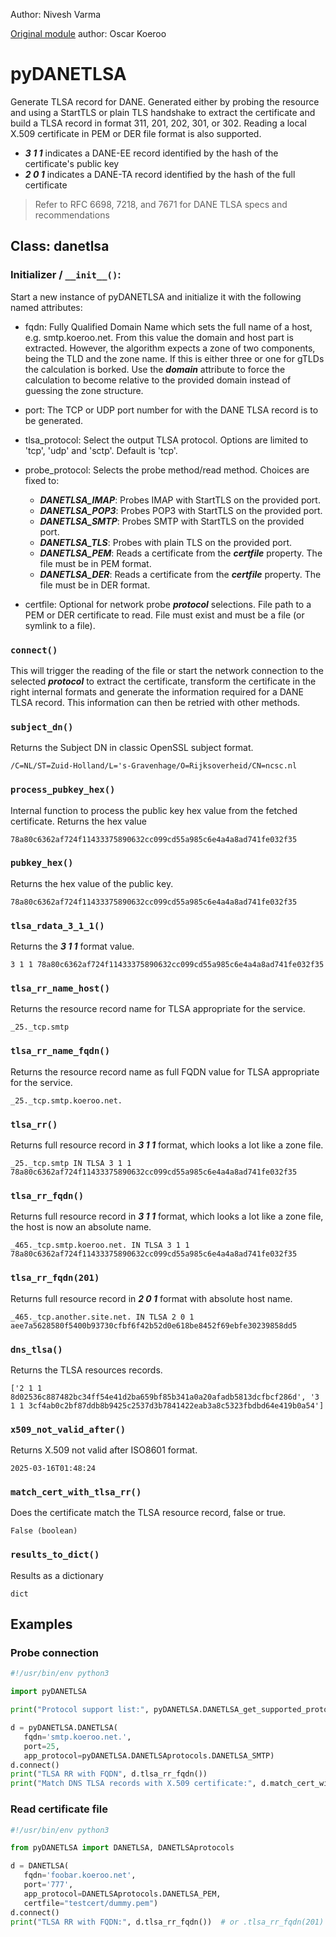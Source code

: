 Author: Nivesh Varma

[Original module](https://github.com/okoeroo/pyDANETLSA) author: Oscar Koeroo

# pyDANETLSA
Generate TLSA record for DANE. Generated either by probing the resource and using a StartTLS or plain TLS handshake to extract the certificate and build a TLSA record in format 311, 201, 202, 301, or 302. Reading a local X.509 certificate in PEM or DER file format is also supported.

- ***3 1 1*** indicates a DANE-EE record identified by the hash of the certificate's public key
- ***2 0 1*** indicates a DANE-TA record identified by the hash of the full certificate

> Refer to RFC 6698, 7218, and 7671 for DANE TLSA specs and recommendations

## Class: danetlsa
### Initializer / `__init__()`:
Start a new instance of pyDANETLSA and initialize it with the following named attributes:

* fqdn: Fully Qualified Domain Name which sets the full name of a host, e.g. smtp.koeroo.net. From this value the domain and host part is extracted. However, the algorithm expects a zone of two components, being the TLD and the zone name. If this is either three or one for gTLDs the calculation is borked. Use the ***domain*** attribute to force the calculation to become relative to the provided domain instead of guessing the zone structure.
* port: The TCP or UDP port number for with the DANE TLSA record is to be generated.
* tlsa\_protocol: Select the output TLSA protocol. Options are limited to 'tcp', 'udp' and 'sctp'. Default is 'tcp'.
* probe\_protocol: Selects the probe method/read method. Choices are fixed to:

   * ***DANETLSA_IMAP***: Probes IMAP with StartTLS on the provided port.
   * ***DANETLSA_POP3***: Probes POP3 with StartTLS on the provided port.
   * ***DANETLSA_SMTP***: Probes SMTP with StartTLS on the provided port.
   * ***DANETLSA_TLS***: Probes with plain TLS on the provided port.
   * ***DANETLSA_PEM***: Reads a certificate from the ***certfile*** property. The file must be in PEM format.
   * ***DANETLSA_DER***: Reads a certificate from the ***certfile*** property. The file must be in DER format.

* certfile: Optional for network probe ***protocol*** selections. File path to a PEM or DER certificate to read. File must exist and must be a file (or symlink to a file).

### `connect()`
This will trigger the reading of the file or start the network connection to the selected ***protocol*** to extract the certificate, transform the certificate in the right internal formats and generate the information required for a DANE TLSA record. This information can then be retried with other methods.

### `subject_dn()`
Returns the Subject DN in classic OpenSSL subject format.
```
/C=NL/ST=Zuid-Holland/L='s-Gravenhage/O=Rijksoverheid/CN=ncsc.nl
```

### `process_pubkey_hex()`
Internal function to process the public key hex value from the fetched certificate.
Returns the hex value
```
78a80c6362af724f11433375890632cc099cd55a985c6e4a4a8ad741fe032f35
```

### `pubkey_hex()`
Returns the hex value of the public key.
```
78a80c6362af724f11433375890632cc099cd55a985c6e4a4a8ad741fe032f35
```

### `tlsa_rdata_3_1_1()`
Returns the ***3 1 1*** format value.
```
3 1 1 78a80c6362af724f11433375890632cc099cd55a985c6e4a4a8ad741fe032f35
```

### `tlsa_rr_name_host()`
Returns the resource record name for TLSA appropriate for the service.
```
_25._tcp.smtp
```

### `tlsa_rr_name_fqdn()`
Returns the resource record name as full FQDN value for TLSA appropriate for the service.
```
_25._tcp.smtp.koeroo.net.
```

### `tlsa_rr()`
Returns full resource record in ***3 1 1*** format, which looks a lot like a zone file.
```
_25._tcp.smtp IN TLSA 3 1 1 78a80c6362af724f11433375890632cc099cd55a985c6e4a4a8ad741fe032f35
```

### `tlsa_rr_fqdn()`
Returns full resource record in ***3 1 1*** format, which looks a lot like a zone file, the host is now an absolute name.
```
_465._tcp.smtp.koeroo.net. IN TLSA 3 1 1 78a80c6362af724f11433375890632cc099cd55a985c6e4a4a8ad741fe032f35
```

### `tlsa_rr_fqdn(201)`
Returns full resource record in ***2 0 1*** format with absolute host name.
```
_465._tcp.another.site.net. IN TLSA 2 0 1 aee7a5628580f5400b93730cfbf6f42b52d0e618be8452f69ebfe30239858dd5
```

### `dns_tlsa()`
Returns the TLSA resources records.
```
['2 1 1 8d02536c887482bc34ff54e41d2ba659bf85b341a0a20afadb5813dcfbcf286d', '3 1 1 3cf4ab0c2bf87ddb8b9425c2537d3b7841422eab3a8c5323fbdbd64e419b0a54']
```

### `x509_not_valid_after()`
Returns X.509 not valid after ISO8601 format.
```
2025-03-16T01:48:24
```

### `match_cert_with_tlsa_rr()`
Does the certificate match the TLSA resource record, false or true.
```
False (boolean)
```

### `results_to_dict()`
Results as a dictionary
```
dict
```


## Examples

### Probe connection

```python
#!/usr/bin/env python3

import pyDANETLSA

print("Protocol support list:", pyDANETLSA.DANETLSA_get_supported_protocols())

d = pyDANETLSA.DANETLSA(
   fqdn='smtp.koeroo.net.',
   port=25,
   app_protocol=pyDANETLSA.DANETLSAprotocols.DANETLSA_SMTP)
d.connect()
print("TLSA RR with FQDN", d.tlsa_rr_fqdn())
print("Match DNS TLSA records with X.509 certificate:", d.match_cert_with_tlsa_rr())
```

### Read certificate file

```python
#!/usr/bin/env python3

from pyDANETLSA import DANETLSA, DANETLSAprotocols

d = DANETLSA(
   fqdn='foobar.koeroo.net',
   port='777',
   app_protocol=DANETLSAprotocols.DANETLSA_PEM,
   certfile="testcert/dummy.pem")
d.connect()
print("TLSA RR with FQDN:", d.tlsa_rr_fqdn())  # or .tlsa_rr_fqdn(201) for DANE-TA (default is 311 for DANE-EE)
```
